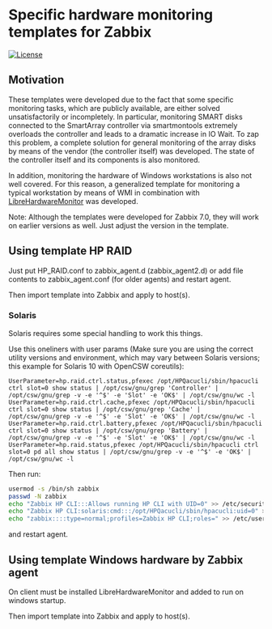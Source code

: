 # Specific hardware monitoring templates for Zabbix
[![License](https://img.shields.io/badge/License-MIT--Clause-blue.svg)](https://github.com/yvoinov/zabbix-templates-hardware-monitoring/blob/main/LICENSE)
## Motivation

These templates were developed due to the fact that some specific monitoring tasks, which are publicly available, are either solved unsatisfactorily or incompletely. In particular, monitoring SMART disks connected to the SmartArray controller via smartmontools extremely overloads the controller and leads to a dramatic increase in IO Wait. To zap this problem, a complete solution for general monitoring of the array disks by means of the vendor (the controller itself) was developed. The state of the controller itself and its components is also monitored.

In addition, monitoring the hardware of Windows workstations is also not well covered. For this reason, a generalized template for monitoring a typical workstation by means of WMI in combination with [LibreHardwareMonitor](https://github.com/LibreHardwareMonitor/LibreHardwareMonitor) was developed.

Note: Although the templates were developed for Zabbix 7.0, they will work on earlier versions as well. Just adjust the version in the template.

## Using template HP RAID

Just put HP_RAID.conf to zabbix_agent.d (zabbix_agent2.d) or add file contents to zabbix_agent.conf (for older agents) and restart agent.

Then import template into Zabbix and apply to host(s).

### Solaris

Solaris requires some special handling to work this things.

Use this oneliners with user params (Make sure you are using the correct utility versions and environment, which may vary between Solaris versions; this example for Solaris 10 with OpenCSW coreutils):
```
UserParameter=hp.raid.ctrl.status,pfexec /opt/HPQacucli/sbin/hpacucli ctrl slot=0 show status | /opt/csw/gnu/grep 'Controller' | /opt/csw/gnu/grep -v -e '^$' -e 'Slot' -e 'OK$' | /opt/csw/gnu/wc -l
UserParameter=hp.raid.ctrl.cache,pfexec /opt/HPQacucli/sbin/hpacucli ctrl slot=0 show status | /opt/csw/gnu/grep 'Cache' | /opt/csw/gnu/grep -v -e '^$' -e 'Slot' -e 'OK$' | /opt/csw/gnu/wc -l
UserParameter=hp.raid.ctrl.battery,pfexec /opt/HPQacucli/sbin/hpacucli ctrl slot=0 show status | /opt/csw/gnu/grep 'Battery' | /opt/csw/gnu/grep -v -e '^$' -e 'Slot' -e 'OK$' | /opt/csw/gnu/wc -l
UserParameter=hp.raid.status,pfexec /opt/HPQacucli/sbin/hpacucli ctrl slot=0 pd all show status | /opt/csw/gnu/grep -v -e '^$' -e 'OK$' | /opt/csw/gnu/wc -l
```
Then run:
```sh
usermod -s /bin/sh zabbix
passwd -N zabbix
echo "Zabbix HP CLI:::Allows running HP CLI with UID=0" >> /etc/security/prof_attr
echo "Zabbix HP CLI:solaris:cmd:::/opt/HPQacucli/sbin/hpacucli:uid=0" >> /etc/security/exec_attr
echo "zabbix::::type=normal;profiles=Zabbix HP CLI;roles=" >> /etc/user_attr
```
and restart agent.

## Using template Windows hardware by Zabbix agent

On client must be installed LibreHardwareMonitor and added to run on windows startup.

Then import template into Zabbix and apply to host(s).


